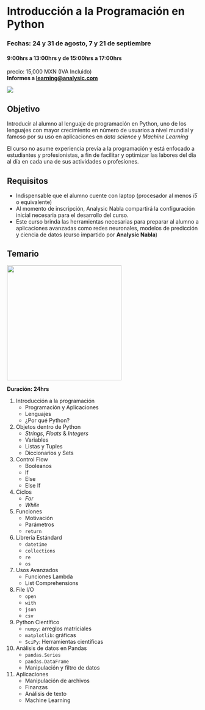 # Introducción a la Programación en Python
### Fechas: 24 y 31 de agosto, 7 y 21 de septiembre
#### 9:00hrs a 13:00hrs y de 15:00hrs a 17:00hrs
precio: 15,000 MXN (IVA Incluido)  
**Informes a learning@analysic.com**

![](https://avatars0.githubusercontent.com/u/40369113?s=400&u=c967732f5ac2ebb5ba45840ed884c34c8cbbb3df&v=4)


## Objetivo
Introducir al alumno al lenguaje de programación en Python, uno de los lenguajes con mayor crecimiento en número de usuarios a nivel mundial y famoso por su uso en aplicaciones en *data science* y *Machine Learning*

El curso no asume experiencia previa a la programación y está enfocado a estudiantes y profesionistas, a fin de facilitar y optimizar las labores del día al día en cada una de sus actividades o profesiones.

## Requisitos
* Indispensable que el alumno cuente con laptop (procesador al menos *i5* o equivalente)
* Al momento de inscripción, Analysic Nabla compartirá la configuración inicial necesaria para el desarrollo del curso.
* Este curso brinda las herramientas necesarias para preparar al alumno a aplicaciones avanzadas como redes neuronales, modelos de predicción y ciencia de datos (curso impartido por **Analysic Nabla**)

## Temario 
<img width="300" src="https://www.python.org/static/community_logos/python-logo-master-v3-TM-flattened.png"/>

**Duración: 24hrs**

1. Introducción a la programación
    * Programación y Aplicaciones
    * Lenguajes
    * ¿Por qué Python?
2. Objetos dentro de Python
    * *Strings*, *Floats* & *Integers*
    * Variables
    * Listas y Tuples
    * Diccionarios y Sets
3. Control Flow
    * Booleanos
    * If
    * Else
    * Else If
4. Ciclos
    * *For*
    * *While*
5. Funciones
    * Motivación
    * Parámetros
    * `return`
6. Librería Estándard
    * `datetime`
    * `collections`
    * `re`
    * `os`
7. Usos Avanzados
    * Funciones Lambda
    * List Comprehensions
8. File I/O
    * `open`
    * `with`
    * `json`
    * `csv`
10. Python Científico
    * `numpy`: arreglos matriciales
    * `matplotlib`: gráficas
    * `SciPy`: Herramientas científicas
11. Análisis de datos en Pandas
    * `pandas.Series`
    * `pandas.DataFrame`
    * Manipulación y filtro de datos
12. Aplicaciones
    * Manipulación de archivos
    * Finanzas
    * Análisis de texto
    * Machine Learning
